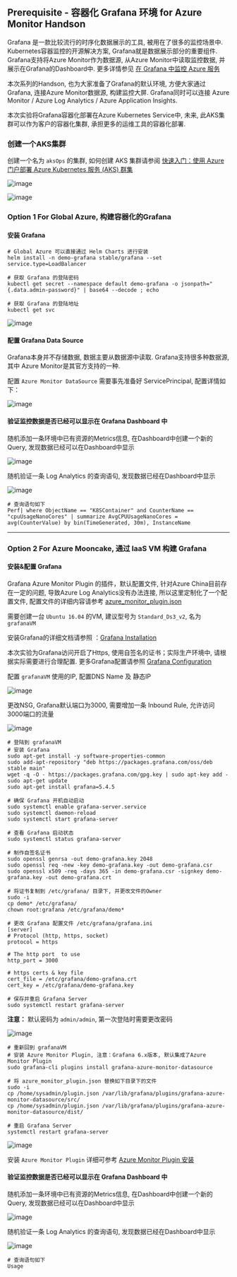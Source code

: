 
## Prerequisite - 容器化 Grafana 环境 for Azure Monitor Handson

Grafana 是一款比较流行的时序化数据展示的工具, 被用在了很多的监控场景中. Kubernetes容器监控的开源解决方案, Grafana就是数据展示部分的重要组件. Grafana支持将Azure Monitor作为数据源, 从Azure Monitor中读取监控数据, 并展示在Grafana的Dashboard中. 更多详情参见 [在 Grafana 中监控 Azure 服务](https://docs.microsoft.com/zh-cn/azure/azure-monitor/platform/grafana-plugin)

本次系列的Handson, 也为大家准备了Grafana的默认环境, 方便大家通过Grafana, 连接Azure Monitor数据源, 构建监控大屏. Grafana同时可以连接 Azure Monitor / Azure Log Analytics / Azure Application Insights. 

本次实验将Grafana容器化部署在Azure Kubernetes Service中, 未来, 此AKS集群可以作为客户的容器化集群, 承担更多的运维工具的容器化部署.

### 创建一个AKS集群

创建一个名为 `aksOps` 的集群, 如何创建 AKS 集群请参阅 [快速入门：使用 Azure 门户部署 Azure Kubernetes 服务 (AKS) 群集](https://docs.microsoft.com/zh-cn/azure/aks/kubernetes-walkthrough-portal)

![image](./images/prerequisite_images/x01.png)

![image](./images/prerequisite_images/x02.png)

### Option 1 For Global Azure, 构建容器化的Grafana

#### 安装 Grafana

```
# Global Azure 可以直接通过 Helm Charts 进行安装
helm install -n demo-grafana stable/grafana --set service.type=LoadBalancer

# 获取 Grafana 的登陆密码
kubectl get secret --namespace default demo-grafana -o jsonpath="{.data.admin-password}" | base64 --decode ; echo

# 获取 Grafana 的登陆地址
kubectl get svc
```

![image](./images/prerequisite_images/x03.png)

#### 配置 Grafana Data Source

Grafana本身并不存储数据, 数据主要从数据源中读取. Grafana支持很多种数据源, 其中 Azure Monitor是其官方支持的一种.

配置 `Azure Monitor DataSource` 需要事先准备好 ServicePrincipal, 配置详情如下：

![image](./images/prerequisite_images/x04.png)

#### 验证监控数据是否已经可以显示在 Grafana Dashboard 中

随机添加一条环境中已有资源的Metrics信息, 在Dashboard中创建一个新的Query, 发现数据已经可以在Dashboard中显示

![image](./images/prerequisite_images/x05.png)

随机验证一条 Log Analytics 的查询语句, 发现数据已经在Dashboard中显示

![image](./images/prerequisite_images/x06.png)

```
# 查询语句如下
Perf| where ObjectName == "K8SContainer" and CounterName == "cpuUsageNanoCores" | summarize AvgCPUUsageNanoCores = avg(CounterValue) by bin(TimeGenerated, 30m), InstanceName
```
---







### Option 2 For Azure Mooncake, 通过 IaaS VM 构建 Grafana

#### 安装&配置 Grafana

Grafana Azure Monitor Plugin 的插件，默认配置文件, 针对Azure China目前存在一定的问题, 导致Azure Log Analytics没有办法连接, 所以这里定制化了一个配置文件, 配置文件的详细内容请参考 [azure_monitor_plugin.json](./files/prerequisite_files/azure_monitor_plugin.json)

需要创建一台 `Ubuntu 16.04` 的VM, 建议型号为 `Standard_Ds3_v2`, 名为 `grafanaVM`

安装Grafana的详细文档请参照 ：[Grafana Installation](https://grafana.com/docs/installation/debian/)

本次实验为Grafana访问开启了Https, 使用自签名的证书；实际生产环境中, 请根据实际需要进行合理配置. 更多Grafana配置请参照 [Grafana Configuration](https://grafana.com/docs/installation/configuration/)

配置 `grafanaVM` 使用的IP, 配置DNS Name 及 静态IP

![image](./images/prerequisite_images/x07.png)

更改NSG, Grafana默认端口为3000, 需要增加一条 Inbound Rule, 允许访问3000端口的流量

![image](./images/prerequisite_images/x08.png)

```
# 登陆到 grafanaVM
# 安装 Grafana
sudo apt-get install -y software-properties-common
sudo add-apt-repository "deb https://packages.grafana.com/oss/deb stable main"
wget -q -O - https://packages.grafana.com/gpg.key | sudo apt-key add -
sudo apt-get update
sudo apt-get install grafana=5.4.5

# 确保 Grafana 开机自动启动
sudo systemctl enable grafana-server.service
sudo systemctl daemon-reload
sudo systemctl start grafana-server

# 查看 Grafana 启动状态
sudo systemctl status grafana-server

# 制作自签名证书
sudo openssl genrsa -out demo-grafana.key 2048
sudo openssl req -new -key demo-grafana.key -out demo-grafana.csr
sudo openssl x509 -req -days 365 -in demo-grafana.csr -signkey demo-grafana.key -out demo-grafana.crt

# 将证书复制到 /etc/grafana/ 目录下, 并更改文件的Owner
sudo -i
cp demo* /etc/grafana/
chown root:grafana /etc/grafana/demo*

# 更改 Grafana 配置文件 /etc/grafana/grafana.ini
[server]
# Protocol (http, https, socket)
protocol = https

# The http port  to use
http_port = 3000

# https certs & key file
cert_file = /etc/grafana/demo-grafana.crt
cert_key = /etc/grafana/demo-grafana.key

# 保存并重启 Grafana Server
sudo systemctl restart grafana-server
```

__**注意：**__ 默认密码为 `admin/admin`, 第一次登陆时需要更改密码

![image](./images/prerequisite_images/x09.png)

```
# 重新回到 grafanaVM
# 安装 Azure Monitor Plugin, 注意：Grafana 6.x版本, 默认集成了Azure Monitor Plugin
sudo grafana-cli plugins install grafana-azure-monitor-datasource

# 将 azure_monitor_plugin.json 替换如下目录下的文件
sudo -i
cp /home/sysadmin/plugin.json /var/lib/grafana/plugins/grafana-azure-monitor-datasource/src/
cp /home/sysadmin/plugin.json /var/lib/grafana/plugins/grafana-azure-monitor-datasource/dist/

# 重启 Grafana Server
systemctl restart grafana-server
```

![image](./images/prerequisite_images/x10.png)

安装 `Azure Monitor Plugin` 详细可参考 [Azure Monitor Plugin 安装](https://grafana.com/grafana/plugins/grafana-azure-monitor-datasource)

#### 验证监控数据是否已经可以显示在 Grafana Dashboard 中

随机添加一条环境中已有资源的Metrics信息, 在Dashboard中创建一个新的Query, 发现数据已经可以在Dashboard中显示

![image](./images/prerequisite_images/x11.png)

随机验证一条 Log Analytics 的查询语句, 发现数据已经在Dashboard中显示

![image](./images/prerequisite_images/x12.png)

```
# 查询语句如下
Usage
```